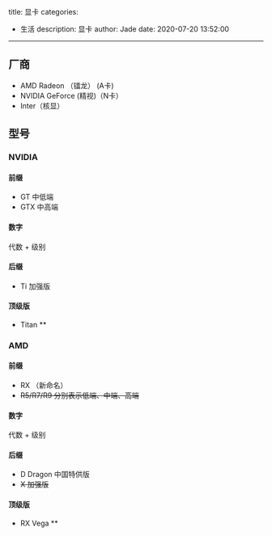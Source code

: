 title: 显卡
categories:
  - 生活
description: 显卡
author: Jade
date: 2020-07-20 13:52:00
---

## 厂商
- AMD Radeon （镭龙） (A卡)
- NVIDIA GeForce (精视)（N卡）
- Inter（核显）

## 型号
### NVIDIA
#### 前缀
- GT 中低端
- GTX 中高端
#### 数字
代数 + 级别
#### 后缀
- Ti 加强版
#### 顶级版
- Titan **

### AMD
#### 前缀
- RX （新命名）
- ~~R5/R7/R9  分别表示低端、中端、高端~~
#### 数字
代数 + 级别
#### 后缀
- D Dragon 中国特供版
- ~~X  加强版~~
#### 顶级版
- RX Vega **

